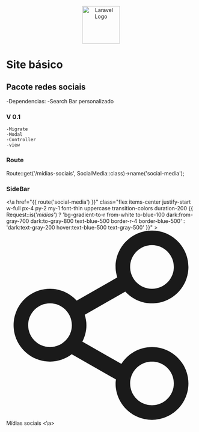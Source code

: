 <p align="center"><a href="https://github.com/laiguz" target="_blank"><img src="https://avatars.githubusercontent.com/u/138938048?v=4" width="100" alt="Laravel Logo"></a></p>

# Site básico 
## Pacote redes sociais
-Dependencias: 
    -Search Bar personalizado
### V 0.1 
    -Migrate
    -Modal
    -Controller
    -view

### Route
Route::get('/mídias-sociais', SocialMedia::class)->name('social-media');

### SideBar
<\a href="{{ route('social-media') }}"
                        class="flex items-center justify-start w-full px-4 py-2 my-1
                        font-thin uppercase transition-colors duration-200
                        {{ Request::is('*mídias*') ? 'bg-gradient-to-r from-white to-blue-100
                        dark:from-gray-700 dark:to-gray-800 text-blue-500 border-r-4 border-blue-500' :
                        'dark:text-gray-200 hover:text-blue-500 text-gray-500' }}" >
                            <span class="text-left">
                            <svg class="w-6 h-6" fill="currentColor" viewBox="-1 0 26 26" version="1.1" xmlns="http://www.w3.org/2000/svg" xmlns:xlink="http://www.w3.org/1999/xlink">
                                    <title>share</title>
                                    <desc>Created with Sketch Beta.</desc>
                                    <defs>
                                </defs>
                                    <g id="Page-1" stroke="none" stroke-width="1" fill="none" fill-rule="evenodd" sketch:type="MSPage">
                                        <g id="Icon-Set" sketch:type="MSLayerGroup" transform="translate(-312.000000, -726.000000)" fill="currentColor">
                                            <path d="M331,750 C329.343,750 328,748.657 328,747 C328,745.343 329.343,744 331,744 C332.657,744 334,745.343 334,747 C334,748.657 332.657,750 331,750 L331,750 Z M317,742 C315.343,742 314,740.657 314,739 C314,737.344 315.343,736 317,736 C318.657,736 320,737.344 320,739 C320,740.657 318.657,742 317,742 L317,742 Z M331,728 C332.657,728 334,729.343 334,731 C334,732.657 332.657,734 331,734 C329.343,734 328,732.657 328,731 C328,729.343 329.343,728 331,728 L331,728 Z M331,742 C329.23,742 327.685,742.925 326.796,744.312 L321.441,741.252 C321.787,740.572 322,739.814 322,739 C322,738.497 321.903,738.021 321.765,737.563 L327.336,734.38 C328.249,735.37 329.547,736 331,736 C333.762,736 336,733.762 336,731 C336,728.238 333.762,726 331,726 C328.238,726 326,728.238 326,731 C326,731.503 326.097,731.979 326.235,732.438 L320.664,735.62 C319.751,734.631 318.453,734 317,734 C314.238,734 312,736.238 312,739 C312,741.762 314.238,744 317,744 C318.14,744 319.179,743.604 320.02,742.962 L320,743 L326.055,746.46 C326.035,746.64 326,746.814 326,747 C326,749.762 328.238,752 331,752 C333.762,752 336,749.762 336,747 C336,744.238 333.762,742 331,742 L331,742 Z" id="share" sketch:type="MSShapeGroup">
                                </path>
                                        </g>
                                    </g>
                                </svg>
                            </span>
                            <span class="mx-4 text-sm font-normal">
                                Mídias sociais
                            </span>
                        <\a>
                                
